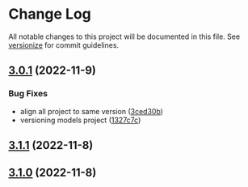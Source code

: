 # Change Log

All notable changes to this project will be documented in this file. See [versionize](https://github.com/versionize/versionize) for commit guidelines.

<a name="3.0.1"></a>
## [3.0.1](https://www.github.com/fkostya/multisqlrun/releases/tag/v3.0.1) (2022-11-9)

### Bug Fixes

* align all project to same version ([3ced30b](https://www.github.com/fkostya/multisqlrun/commit/3ced30bd744295becbb4fa58c3b5d87b8ec5f3f7))
* versioning models project ([1327c7c](https://www.github.com/fkostya/multisqlrun/commit/1327c7c3a074bdb27dab12cb23536d96953519e9))

<a name="3.1.1"></a>
## [3.1.1](https://www.github.com/fkostya/multisqlrun/releases/tag/v3.1.1) (2022-11-8)

<a name="3.1.0"></a>
## [3.1.0](https://www.github.com/fkostya/multisqlrun/releases/tag/v3.1.0) (2022-11-8)

